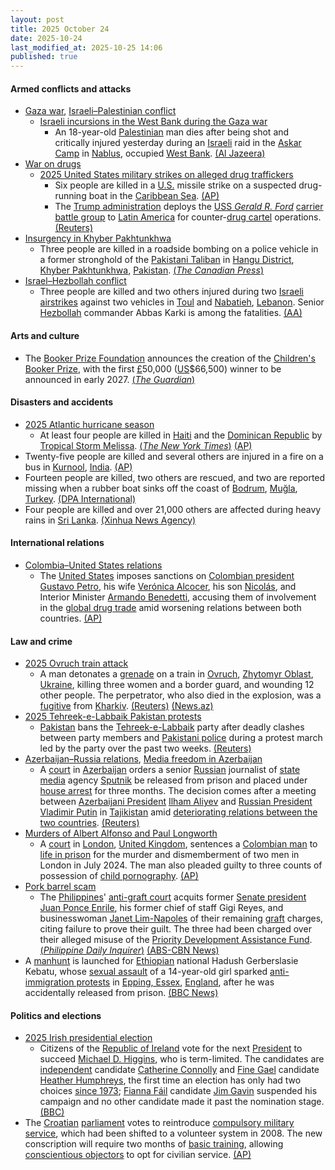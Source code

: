 ```yaml
---
layout: post
title: 2025 October 24
date: 2025-10-24
last_modified_at: 2025-10-25 14:06
published: true
---
```



#### Armed conflicts and attacks

* [Gaza war](https://en.wikipedia.org/wiki/Gaza_war "Gaza war"), [Israeli–Palestinian conflict](https://en.wikipedia.org/wiki/Israeli%E2%80%93Palestinian_conflict "Israeli–Palestinian conflict")
  * [Israeli incursions in the West Bank during the Gaza war](https://en.wikipedia.org/wiki/Israeli_incursions_in_the_West_Bank_during_the_Gaza_war "Israeli incursions in the West Bank during the Gaza war")
    * An 18-year-old [Palestinian](https://en.wikipedia.org/wiki/Palestinians "Palestinians") man dies after being shot and critically injured yesterday during an [Israeli](https://en.wikipedia.org/wiki/Israel "Israel") raid in the [Askar Camp](https://en.wikipedia.org/wiki/Askar_Camp "Askar Camp") in [Nablus](https://en.wikipedia.org/wiki/Nablus "Nablus"), occupied [West Bank](https://en.wikipedia.org/wiki/West_Bank "West Bank"). [(Al Jazeera)](https://www.aljazeera.com/news/2025/10/24/palestinian-child-killed-in-israeli-raid-on-west-bank-as-settlers-rampage)
* [War on drugs](https://en.wikipedia.org/wiki/War_on_drugs "War on drugs")
  * [2025 United States military strikes on alleged drug traffickers](https://en.wikipedia.org/wiki/2025_United_States_military_strikes_on_alleged_drug_traffickers "2025 United States military strikes on alleged drug traffickers")
    * Six people are killed in a [U.S.](https://en.wikipedia.org/wiki/United_States_Armed_Forces "United States Armed Forces") missile strike on a suspected drug-running boat in the [Caribbean Sea](https://en.wikipedia.org/wiki/Caribbean_Sea "Caribbean Sea"). [(AP)](https://apnews.com/article/trump-cartels-hegseth-drugs-boat-strikes-6c3316b2852723e26c39dc701bba9d52)
    * The [Trump administration](https://en.wikipedia.org/wiki/Second_presidency_of_Donald_Trump "Second presidency of Donald Trump") deploys the [USS *Gerald R. Ford*](https://en.wikipedia.org/wiki/USS_Gerald_R._Ford "USS Gerald R. Ford") [carrier battle group](https://en.wikipedia.org/wiki/Carrier_battle_group "Carrier battle group") to [Latin America](https://en.wikipedia.org/wiki/Latin_America "Latin America") for counter-[drug cartel](https://en.wikipedia.org/wiki/Drug_cartel "Drug cartel") operations. [(Reuters)](https://www.reuters.com/world/americas/us-military-deploy-aircraft-carrier-south-america-amid-soaring-tensions-with-2025-10-24/)
* [Insurgency in Khyber Pakhtunkhwa](https://en.wikipedia.org/wiki/Insurgency_in_Khyber_Pakhtunkhwa "Insurgency in Khyber Pakhtunkhwa")
  * Three people are killed in a roadside bombing on a police vehicle in a former stronghold of the [Pakistani Taliban](https://en.wikipedia.org/wiki/Pakistani_Taliban "Pakistani Taliban") in [Hangu District](https://en.wikipedia.org/wiki/Hangu_District%2C_Pakistan "Hangu District, Pakistan"), [Khyber Pakhtunkhwa](https://en.wikipedia.org/wiki/Khyber_Pakhtunkhwa "Khyber Pakhtunkhwa"), [Pakistan](https://en.wikipedia.org/wiki/Pakistan "Pakistan"). [(*The Canadian Press*)](https://www.msn.com/en-ca/news/world/roadside-bombing-kills-3-police-officers-in-northwest-pakistan/ar-AA1P6JgC?ocid=winp1taskbar&cvid=8be551395b7548d3bdc7ef96e45d5d64&ei=6)
* [Israel–Hezbollah conflict](https://en.wikipedia.org/wiki/Israel%E2%80%93Hezbollah_conflict_%282023%E2%80%93present%29 "Israel–Hezbollah conflict (2023–present)")
  * Three people are killed and two others injured during two [Israeli](https://en.wikipedia.org/wiki/Israel "Israel") [airstrikes](https://en.wikipedia.org/wiki/Airstrike "Airstrike") against two vehicles in [Toul](https://en.wikipedia.org/wiki/Toul%2C_Lebanon "Toul, Lebanon") and [Nabatieh](https://en.wikipedia.org/wiki/Nabatieh "Nabatieh"), [Lebanon](https://en.wikipedia.org/wiki/Lebanon "Lebanon"). Senior [Hezbollah](https://en.wikipedia.org/wiki/Hezbollah "Hezbollah") commander Abbas Karki is among the fatalities. [(AA)](https://www.aa.com.tr/en/middle-east/israeli-drone-strikes-target-vehicle-in-southern-lebanon/3726520)

#### Arts and culture

* The [Booker Prize Foundation](https://en.wikipedia.org/wiki/Booker_Prize "Booker Prize") announces the creation of the [Children's Booker Prize](https://en.wikipedia.org/wiki/Children%27s_Booker_Prize "Children's Booker Prize"), with the first [£](https://en.wikipedia.org/wiki/Pound_sterling "Pound sterling")50,000 ([US](https://en.wikipedia.org/wiki/United_States_dollar "United States dollar")$66,500) winner to be announced in early 2027. [(*The Guardian*)](https://www.theguardian.com/books/2025/oct/24/booker-prize-launches-childrens-booker-frank-cottrell-boyce)

#### Disasters and accidents

* [2025 Atlantic hurricane season](https://en.wikipedia.org/wiki/2025_Atlantic_hurricane_season "2025 Atlantic hurricane season")
  * At least four people are killed in [Haiti](https://en.wikipedia.org/wiki/Haiti "Haiti") and the [Dominican Republic](https://en.wikipedia.org/wiki/Dominican_Republic "Dominican Republic") by [Tropical Storm Melissa](https://en.wikipedia.org/wiki/Tropical_Storm_Melissa_%282025%29 "Tropical Storm Melissa (2025)"). [(*The New York Times*)](https://www.nytimes.com/live/2025/10/23/weather/tropical-storm-melissa-hurricane) [(AP)](https://apnews.com/article/storm-melissa-caribbean-jamaica-haiti-dominican-republic-5532dedc71d40c74a88679ee899ffc5d)
* Twenty-five people are killed and several others are injured in a fire on a bus in [Kurnool](https://en.wikipedia.org/wiki/Kurnool "Kurnool"), [India](https://en.wikipedia.org/wiki/India "India"). [(AP)](https://apnews.com/article/india-andhra-pradesh-bus-fire-322b1b4779b0ca32ab3614ea04421e6c)
* Fourteen people are killed, two others are rescued, and two are reported missing when a rubber boat sinks off the coast of [Bodrum](https://en.wikipedia.org/wiki/Bodrum "Bodrum"), [Muğla](https://en.wikipedia.org/wiki/Mu%C4%9Fla "Muğla"), [Turkey](https://en.wikipedia.org/wiki/Turkey "Turkey"). [(DPA International)](https://www.msn.com/en-ca/news/world/fourteen-dead-after-migrant-boat-sinks-off-western-turkey/ar-AA1P7zLj?ocid=winp1taskbar&cvid=3f94ccf0bf8d46a9dae3f1841e9cce47&ei=16)
* Four people are killed and over 21,000 others are affected during heavy rains in [Sri Lanka](https://en.wikipedia.org/wiki/Sri_Lanka "Sri Lanka"). [(Xinhua News Agency)](https://english.news.cn/asiapacific/20251024/3de8864542e244f4bc21d57137245437/c.html)

#### International relations

* [Colombia–United States relations](https://en.wikipedia.org/wiki/Colombia%E2%80%93United_States_relations "Colombia–United States relations")
  * The [United States](https://en.wikipedia.org/wiki/United_States "United States") imposes sanctions on [Colombian president](https://en.wikipedia.org/wiki/President_of_Colombia "President of Colombia") [Gustavo Petro](https://en.wikipedia.org/wiki/Gustavo_Petro "Gustavo Petro"), his wife [Verónica Alcocer](https://en.wikipedia.org/wiki/Ver%C3%B3nica_Alcocer "Verónica Alcocer"), his son [Nicolás](https://en.wikipedia.org/wiki/Nicol%C3%A1s_Petro "Nicolás Petro"), and Interior Minister [Armando Benedetti](https://en.wikipedia.org/wiki/Armando_Benedetti "Armando Benedetti"), accusing them of involvement in the [global drug trade](https://en.wikipedia.org/wiki/Illegal_drug_trade "Illegal drug trade") amid worsening relations between both countries. [(AP)](https://apnews.com/article/trump-colombia-petro-sanctions-drug-trafficking-1b6ead338ec266b3df40859db6ee2d8d)

#### Law and crime

* [2025 Ovruch train attack](https://en.wikipedia.org/wiki/2025_Ovruch_train_attack "2025 Ovruch train attack")
  * A man detonates a [grenade](https://en.wikipedia.org/wiki/Grenade "Grenade") on a train in [Ovruch](https://en.wikipedia.org/wiki/Ovruch "Ovruch"), [Zhytomyr Oblast](https://en.wikipedia.org/wiki/Zhytomyr_Oblast "Zhytomyr Oblast"), [Ukraine](https://en.wikipedia.org/wiki/Ukraine "Ukraine"), killing three women and a border guard, and wounding 12 other people. The perpetrator, who also died in the explosion, was a [fugitive](https://en.wikipedia.org/wiki/Fugitive "Fugitive") from [Kharkiv](https://en.wikipedia.org/wiki/Kharkiv "Kharkiv"). [(Reuters)](https://www.reuters.com/world/man-kills-himself-three-women-ukrainian-railway-station-2025-10-24/) [(News.az)](https://news.az/news/grenade-blast-on-ukrainian-train-leves-four-dead-several-injured)
* [2025 Tehreek-e-Labbaik Pakistan protests](https://en.wikipedia.org/wiki/2025_Tehreek-e-Labbaik_Pakistan_protests "2025 Tehreek-e-Labbaik Pakistan protests")
  * [Pakistan](https://en.wikipedia.org/wiki/Pakistan "Pakistan") bans the [Tehreek-e-Labbaik](https://en.wikipedia.org/wiki/Tehreek-e-Labbaik_Pakistan "Tehreek-e-Labbaik Pakistan") party after deadly clashes between party members and [Pakistani police](https://en.wikipedia.org/wiki/Law_enforcement_in_Pakistan "Law enforcement in Pakistan") during a protest march led by the party over the past two weeks. [(Reuters)](https://www.reuters.com/world/asia-pacific/pakistan-bans-islamist-party-tehreek-e-labaik-pakistan-under-anti-terrorism-law-2025-10-23/)
* [Azerbaijan–Russia relations](https://en.wikipedia.org/wiki/Azerbaijan%E2%80%93Russia_relations "Azerbaijan–Russia relations"), [Media freedom in Azerbaijan](https://en.wikipedia.org/wiki/Media_freedom_in_Azerbaijan "Media freedom in Azerbaijan")
  * A [court](https://en.wikipedia.org/wiki/Judiciary_of_Azerbaijan "Judiciary of Azerbaijan") in [Azerbaijan](https://en.wikipedia.org/wiki/Azerbaijan "Azerbaijan") orders a senior [Russian](https://en.wikipedia.org/wiki/Russia "Russia") journalist of [state media](https://en.wikipedia.org/wiki/Mass_media_in_Russia "Mass media in Russia") agency [Sputnik](https://en.wikipedia.org/wiki/Sputnik_%28news_agency%29 "Sputnik (news agency)") be released from prison and placed under [house arrest](https://en.wikipedia.org/wiki/House_arrest "House arrest") for three months. The decision comes after a meeting between [Azerbaijani President](https://en.wikipedia.org/wiki/Azerbaijani_President "Azerbaijani President") [Ilham Aliyev](https://en.wikipedia.org/wiki/Ilham_Aliyev "Ilham Aliyev") and [Russian President](https://en.wikipedia.org/wiki/Russian_President "Russian President") [Vladimir Putin](https://en.wikipedia.org/wiki/Vladimir_Putin "Vladimir Putin") in [Tajikistan](https://en.wikipedia.org/wiki/Tajikistan "Tajikistan") amid [deteriorating relations between the two countries](https://en.wikipedia.org/wiki/2025_Azerbaijan%E2%80%93Russia_diplomatic_crisis "2025 Azerbaijan–Russia diplomatic crisis"). [(Reuters)](https://www.reuters.com/business/media-telecom/azerbaijan-moves-russian-state-journalist-house-arrest-jail-after-freeing-his-2025-10-24/)
* [Murders of Albert Alfonso and Paul Longworth](https://en.wikipedia.org/wiki/Murders_of_Albert_Alfonso_and_Paul_Longworth "Murders of Albert Alfonso and Paul Longworth")
  * A [court](https://en.wikipedia.org/wiki/Courts_of_England_and_Wales "Courts of England and Wales") in [London](https://en.wikipedia.org/wiki/London "London"), [United Kingdom](https://en.wikipedia.org/wiki/United_Kingdom "United Kingdom"), sentences a [Colombian man](https://en.wikipedia.org/wiki/Colombians_in_the_United_Kingdom "Colombians in the United Kingdom") to [life in prison](https://en.wikipedia.org/wiki/Life_imprisonment_in_England_and_Wales "Life imprisonment in England and Wales") for the murder and dismemberment of two men in London in July 2024. The man also pleaded guilty to three counts of possession of [child pornography](https://en.wikipedia.org/wiki/Child_pornography "Child pornography"). [(AP)](https://apnews.com/article/britain-colombia-murder-suitcases-5280a733be68ac91c06a8a546ca82e5f)
* [Pork barrel scam](https://en.wikipedia.org/wiki/Pork_barrel_scam "Pork barrel scam")
  * The [Philippines](https://en.wikipedia.org/wiki/Philippines "Philippines")' [anti-graft court](https://en.wikipedia.org/wiki/Sandiganbayan "Sandiganbayan") acquits former [Senate president](https://en.wikipedia.org/wiki/President_of_the_Senate_of_the_Philippines "President of the Senate of the Philippines") [Juan Ponce Enrile](https://en.wikipedia.org/wiki/Juan_Ponce_Enrile "Juan Ponce Enrile"), his former chief of staff Gigi Reyes, and businesswoman [Janet Lim-Napoles](https://en.wikipedia.org/wiki/Janet_Lim-Napoles "Janet Lim-Napoles") of their remaining [graft](https://en.wikipedia.org/wiki/Graft_%28politics%29 "Graft (politics)") charges, citing failure to prove their guilt. The three had been charged over their alleged misuse of the [Priority Development Assistance Fund](https://en.wikipedia.org/wiki/Priority_Development_Assistance_Fund "Priority Development Assistance Fund"). [(*Philippine Daily Inquirer*)](https://newsinfo.inquirer.net/2129441/enrile-acquitted-of-remaining-graft-charges-in-pork-barrel-case/) [(ABS-CBN News)](https://www.abs-cbn.com/news/nation/2025/10/24/enrile-acquitted-of-graft-in-pork-barrel-case-1019)
* A [manhunt](https://en.wikipedia.org/wiki/Manhunt_%28law_enforcement%29 "Manhunt (law enforcement)") is launched for [Ethiopian](https://en.wikipedia.org/wiki/Ethiopia "Ethiopia") national Hadush Gerberslasie Kebatu, whose [sexual assault](https://en.wikipedia.org/wiki/Sexual_assault "Sexual assault") of a 14-year-old girl sparked [anti-immigration protests](https://en.wikipedia.org/wiki/2025_British_anti-immigration_protests "2025 British anti-immigration protests") in [Epping, Essex](https://en.wikipedia.org/wiki/Epping%2C_Essex "Epping, Essex"), [England](https://en.wikipedia.org/wiki/England "England"), after he was accidentally released from prison. [(BBC News)](https://www.bbc.co.uk/news/articles/cx2d5rl36vgo)

#### Politics and elections

* [2025 Irish presidential election](https://en.wikipedia.org/wiki/2025_Irish_presidential_election "2025 Irish presidential election")
  * Citizens of the [Republic of Ireland](https://en.wikipedia.org/wiki/Republic_of_Ireland "Republic of Ireland") vote for the next [President](https://en.wikipedia.org/wiki/President_of_Ireland "President of Ireland") to succeed [Michael D. Higgins](https://en.wikipedia.org/wiki/Michael_D._Higgins "Michael D. Higgins"), who is term-limited. The candidates are [independent](https://en.wikipedia.org/wiki/Independent_politician "Independent politician") candidate [Catherine Connolly](https://en.wikipedia.org/wiki/Catherine_Connolly "Catherine Connolly") and [Fine Gael](https://en.wikipedia.org/wiki/Fine_Gael "Fine Gael") candidate [Heather Humphreys](https://en.wikipedia.org/wiki/Heather_Humphreys "Heather Humphreys"), the first time an election has only had two choices [since 1973](https://en.wikipedia.org/wiki/1973_Irish_presidential_election "1973 Irish presidential election"); [Fianna Fáil](https://en.wikipedia.org/wiki/Fianna_F%C3%A1il "Fianna Fáil") candidate [Jim Gavin](https://en.wikipedia.org/wiki/Jim_Gavin "Jim Gavin") suspended his campaign and no other candidate made it past the nomination stage. [(BBC)](https://www.bbc.com/news/articles/cx2y04znx4ro)
* The [Croatian](https://en.wikipedia.org/wiki/Croatia "Croatia") [parliament](https://en.wikipedia.org/wiki/Croatian_Parliament "Croatian Parliament") votes to reintroduce [compulsory military service](https://en.wikipedia.org/wiki/Conscription "Conscription"), which had been shifted to a volunteer system in 2008. The new conscription will require two months of [basic training](https://en.wikipedia.org/wiki/Basic_training "Basic training"), allowing [conscientious objectors](https://en.wikipedia.org/wiki/Conscientious_objector "Conscientious objector") to opt for civilian service. [(AP)](https://apnews.com/article/croatia-compulsory-military-service-ukraine-32c84a8c4afc8790bee82644d8366e46)
